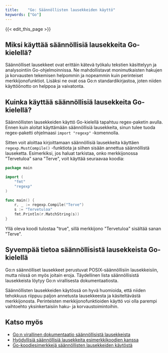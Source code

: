 ```yaml
---
title:    "Go: Säännöllisten lausekkeiden käyttö"
keywords: ["Go"]
---
```


{{< edit_this_page >}}

## Miksi käyttää säännöllisiä lausekkeita Go-kielellä?

Säännölliset lausekkeet ovat erittäin kätevä työkalu tekstien käsittelyyn ja analysointiin Go-ohjelmoinnissa. Ne mahdollistavat monimutkaisten hakujen ja korvausten tekemisen helpommin ja nopeammin kuin perinteiset merkkijonofunktiot. Lisäksi ne ovat osa Go:n standardikirjastoa, joten niiden käyttöönotto on helppoa ja vaivatonta.

## Kuinka käyttää säännöllisiä lausekkeita Go-kielellä?

Säännöllisten lausekkeiden käyttö Go-kielellä tapahtuu regex-paketin avulla. Ennen kuin aloitat käyttämään säännöllisiä lausekkeita, sinun tulee tuoda regex-paketti ohjelmaasi `import "regexp"` -komennolla.

Sitten voit aloittaa kirjoittamaan säännöllisiä lausekkeita käyttäen `regexp.MustCompile()` -funktiota ja siihen sisään annettua säännöllistä lauseketta. Esimerkiksi, jos haluat tarkistaa, onko merkkijonossa "Tervetuloa" sana "Terve", voit käyttää seuraavaa koodia:

```Go
package main

import (
    "fmt"
    "regexp"
)

func main() {
    r, _ := regexp.Compile("Terve")
    s := "Tervetuloa"
    fmt.Println(r.MatchString(s))
}
```

Yllä oleva koodi tulostaa "true", sillä merkkijono "Tervetuloa" sisältää sanan "Terve".

## Syvempää tietoa säännöllisistä lausekkeista Go-kielellä

Go:n säännölliset lausekkeet perustuvat POSIX-säännöllisiin lausekkeisiin, mutta niissä on myös joitain eroja. Täydellinen lista säännöllisistä lausekkeista löytyy Go:n virallisesta dokumentaatiosta.

Säännöllisten lausekkeiden käytössä on hyvä huomioida, että niiden tehokkuus riippuu paljon annetusta lausekkeesta ja käsiteltävästä merkkijonosta. Perinteisten merkkijonofunktioiden käyttö voi olla parempi vaihtoehto yksinkertaisiin haku- ja korvaustoimintoihin.

## Katso myös

- [Go:n virallinen dokumentaatio säännöllisistä lausekkeista](https://golang.org/pkg/regexp/)
- [Hyödyllisiä säännöllisiä lausekkeita esimerkkikoodien kanssa](https://regex101.com/library)
- [Go-koodiesimerkkejä säännöllisten lausekkeiden käytöstä](https://gobyexample.com/regular-expressions)